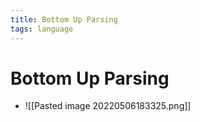 ```yaml
---
title: Bottom Up Parsing
tags: language
---
```


# Bottom Up Parsing
- ![[Pasted image 20220506183325.png]]










